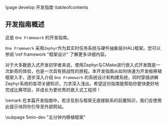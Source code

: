 \page develop 开发指南
\tableofcontents

## 开发指南概述
这是 `One Framework` 的开发指南。

`One Framework` 采用`Zephyr`作为其实时任务系统与硬件抽象层(HAL)框架。您可以参阅 \ref framework "框架设计" 了解更多详细内容。

对于大多数嵌入式开发初学者来说，使用Zephyr与CMake进行嵌入式开发既是一次新奇的体验，也是一次具有挑战性的旅程。本开发指南从如何快速为开发板移植框架入手，逐步深入介绍
``One Framework`` 的系统设计和构建系统，同时穿插讲解Zephyr系统的各项关键知识，力求深入浅出。希望这份指南能帮助你更快更好地完成比赛项目，并成长为更优秀的嵌入式工程师！

\remark 在本篇开发指南中，若涉及到与框架无直接联系的前置知识，我们会使用此提示块将你引导至外部网站。

\subpage 5min-dev "五分钟内移植框架"


